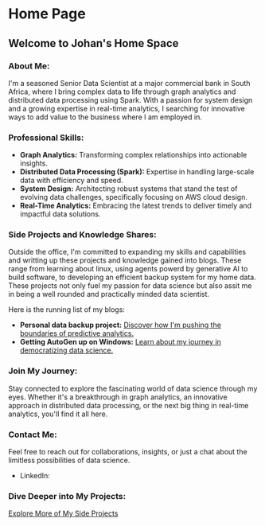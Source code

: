 
# Home Page

## Welcome to Johan's Home Space

### About Me:

I'm a seasoned Senior Data Scientist at a major commercial bank in South Africa, where I bring complex data to life through graph analytics and distributed data processing using Spark. With a passion for system design and a growing expertise in real-time analytics, I searching for innovative ways to add value to the business where I am employed in.

### Professional Skills:

- **Graph Analytics:** Transforming complex relationships into actionable insights.
- **Distributed Data Processing (Spark):** Expertise in handling large-scale data with efficiency and speed.
- **System Design:** Architecting robust systems that stand the test of evolving data challenges, specifically focusing on AWS cloud design.
- **Real-Time Analytics:** Embracing the latest trends to deliver timely and impactful data solutions.

### Side Projects and Knowledge Shares:

Outside the office, I'm committed to expanding my skills and capabilities and writting up these projects and knowledge gained into blogs. These range from learning about linux, using agents powerd by generative AI to build software, to developing an efficient backup system for my home data. These projects not only fuel my passion for data science but also assit me in being a well rounded and practically minded data scientist.

Here is the running list of my blogs:
- **Personal data backup project:** [Discover how I'm pushing the boundaries of predictive analytics.](#link-to-project-A-blog)
- **Getting AutoGen up on Windows:** [Learn about my journey in democratizing data science.](#link-to-project-B-blog)

### Join My Journey:

Stay connected to explore the fascinating world of data science through my eyes. Whether it's a breakthrough in graph analytics, an innovative approach in distributed data processing, or the next big thing in real-time analytics, you'll find it all here.

### Contact Me:

Feel free to reach out for collaborations, insights, or just a chat about the limitless possibilities of data science.

* LinkedIn: 

### Dive Deeper into My Projects:

[Explore More of My Side Projects](#link-to-more-projects)

